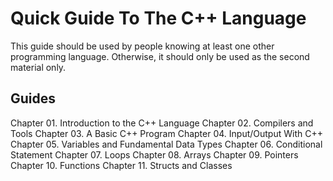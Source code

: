 # Quick Guide To The C++ Language

This guide should be used by people knowing at least one other programming language.
Otherwise, it should only be used as the second material only.

## Guides

Chapter 01. Introduction to the C++ Language
Chapter 02. Compilers and Tools
Chapter 03. A Basic C++ Program
Chapter 04. Input/Output With C++
Chapter 05. Variables and Fundamental Data Types
Chapter 06. Conditional Statement
Chapter 07. Loops
Chapter 08. Arrays
Chapter 09. Pointers
Chapter 10. Functions
Chapter 11. Structs and Classes
